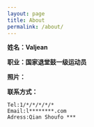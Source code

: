 ```yaml
---
layout: page
title: About
permalink: /about/
---
```


**姓名：Valjean**  

**职业：国家退堂鼓一级运动员**  

**照片：**  
<!-- ![](https://s2.loli.net/2021/12/19/c4gJ5lVvFxfYtmw.jpg)   -->

<!-- ![](https://s2.loli.net/2021/12/19/bTIv8g7EXQkay3z.jpg) -->

**联系方式：**  

	Tel:1/*/*/*/*/*  
	Email:l********.com  
	Adress:Qian Shoufo ***
